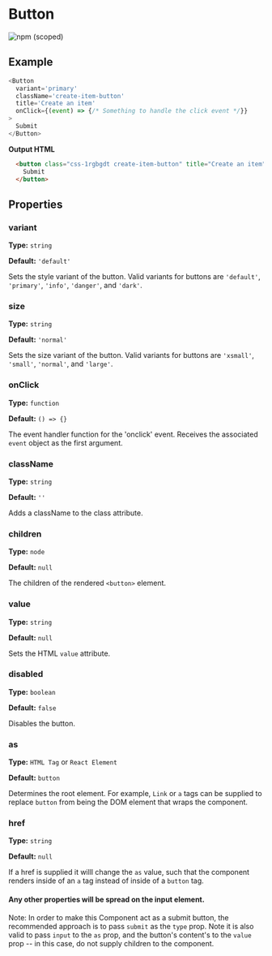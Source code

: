 # Button

![npm (scoped)](https://img.shields.io/npm/v/@leafygreen-ui/button.svg)

## Example

```Javascript
<Button
  variant='primary'
  className='create-item-button'
  title='Create an item'
  onClick={(event) => {/* Something to handle the click event */}}
>
  Submit
</Button>
```

**Output HTML**

```HTML
  <button class="css-1rgbgdt create-item-button" title="Create an item" disabled="false">
    Submit
  </button>
```

## Properties

### variant

**Type:** `string`

**Default:** `'default'`

Sets the style variant of the button. Valid variants for buttons are `'default'`, `'primary'`, `'info'`, `'danger'`, and `'dark'`.

### size

**Type:** `string`

**Default:** `'normal'`

Sets the size variant of the button. Valid variants for buttons are `'xsmall'`, `'small'`, `'normal'`, and `'large'`.

### onClick

**Type:** `function`

**Default:** `() => {}`

The event handler function for the 'onclick' event. Receives the associated `event` object as the first argument.

### className

**Type:** `string`

**Default:** `''`

Adds a className to the class attribute.

### children

**Type:** `node`

**Default:** `null`

The children of the rendered `<button>` element.

### value

**Type:** `string`

**Default:** `null`

Sets the HTML `value` attribute.

### disabled

**Type:** `boolean`

**Default:** `false`

Disables the button.

### as

**Type:** `HTML Tag` or `React Element`

**Default:** `button`

Determines the root element. For example, `Link` or `a` tags can be supplied to replace `button` from being the DOM element that wraps the component.

### href

**Type:** `string`

**Default:** `null`

If a href is supplied it willl change the `as` value, such that the component renders inside of an `a` tag instead of inside of a `button` tag.

#### Any other properties will be spread on the input element.

Note: In order to make this Component act as a submit button, the recommended approach is to pass `submit` as the `type` prop. Note it is also valid to pass `input` to the `as` prop, and the button's content's to the `value` prop -- in this case, do not supply children to the component.

